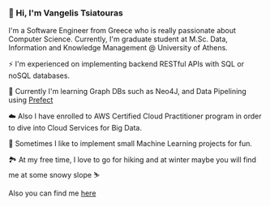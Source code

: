 ### 👋 Hi, I'm Vangelis Tsiatouras

I'm a Software Engineer from Greece who is really passionate about Computer Science. Currently, I'm graduate student at M.Sc. Data, Information and Knowledge Management @ University of Athens.

⚡️ I'm experienced on implementing backend RESTful APIs with SQL or noSQL databases.

🌱 Currently I'm learning Graph DBs such as Neo4J, and Data Pipelining using [Prefect](https://www.prefect.io/)

☁️ Also I have enrolled to AWS Certified Cloud Practitioner program in order to dive into Cloud Services for Big Data.

🤖 Sometimes I like to implement small Machine Learning projects for fun.

🏞️ At my free time, I love to go for hiking and at winter maybe you will find me at some snowy slope ⛷️

Also you can find me [here](https://www.linkedin.com/in/vangelis-tsiatouras/)


<!--
**VangelisTsiatouras/VangelisTsiatouras** is a ✨ _special_ ✨ repository because its `README.md` (this file) appears on your GitHub profile.

Here are some ideas to get you started:

- 🔭 I’m currently working on ...
- 🌱 I’m currently learning ...
- 👯 I’m looking to collaborate on ...
- 🤔 I’m looking for help with ...
- 💬 Ask me about ...
- 📫 How to reach me: ...
- 😄 Pronouns: ...
- ⚡ Fun fact: ...
-->
